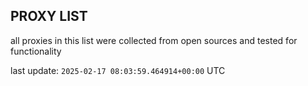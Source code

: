 ## PROXY LIST

all proxies in this list were collected from open sources and tested for functionality

last update: `2025-02-17 08:03:59.464914+00:00` UTC